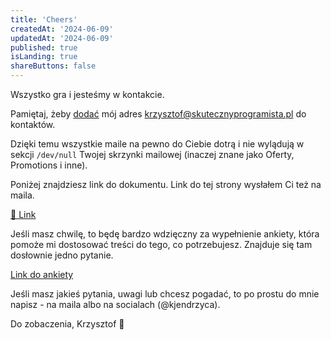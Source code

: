 ```yaml
---
title: 'Cheers'
createdAt: '2024-06-09'
updatedAt: '2024-06-09'
published: true
isLanding: true
shareButtons: false
---
```


Wszystko gra i jesteśmy w kontakcie.

Pamiętaj, żeby [dodać](/dodaj-mnie/) mój adres krzysztof@skutecznyprogramista.pl do kontaktów.

Dzięki temu wszystkie maile na pewno do Ciebie dotrą i nie wylądują w sekcji `/dev/null` Twojej skrzynki mailowej (inaczej znane jako Oferty, Promotions i inne).

Poniżej znajdziesz link do dokumentu. Link do tej strony wysłałem Ci też na maila.

[🔗 Link](https://kjendrzyca.notion.site/Zacznij-dowozi-zadania-w-czasie-kr-tszym-o-po-ow-8073e7f6a8b44bcf8168ea178fed5901)

Jeśli masz chwilę, to będę bardzo wdzięczny za wypełnienie ankiety, która pomoże mi dostosować treści do tego, co potrzebujesz.
Znajduje się tam dosłownie jedno pytanie.

[Link do ankiety](/spwz-ankieta/)

Jeśli masz jakieś pytania, uwagi lub chcesz pogadać, to po prostu do mnie napisz - na maila albo na socialach (@kjendrzyca).

Do zobaczenia, Krzysztof 🖖
